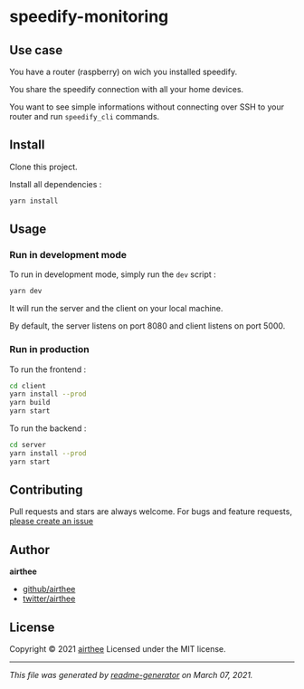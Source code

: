# speedify-monitoring

## Use case

You have a router (raspberry) on wich you installed speedify.

You share the speedify connection with all your home devices.

You want to see simple informations without connecting over SSH to your router and run `speedify_cli` commands.

## Install

Clone this project.

Install all dependencies :

```bash
yarn install
```

## Usage

### Run in development mode

To run in development mode, simply run the `dev` script :

```bash
yarn dev
```

It will run the server and the client on your local machine.

By default, the server listens on port 8080 and client listens on port 5000.

### Run in production

To run the frontend :

```bash
cd client
yarn install --prod
yarn build
yarn start
```

To run the backend :

```bash
cd server
yarn install --prod
yarn start
```

## Contributing

Pull requests and stars are always welcome. For bugs and feature requests, [please create an issue](https://github.com/Airthee/speedify-webserver/issues)

## Author

**airthee**

* [github/airthee](https://github.com/airthee)
* [twitter/airthee](http://twitter.com/airthee)

## License

Copyright © 2021 [airthee](#airthee)
Licensed under the MIT license.

***

_This file was generated by [readme-generator](https://github.com/jonschlinkert/readme-generator) on March 07, 2021._
